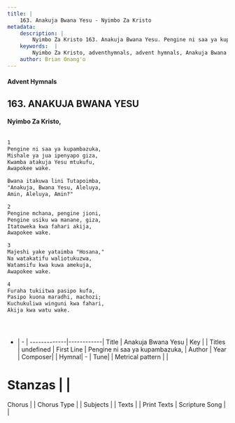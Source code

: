 ```yaml
---
title: |
    163. Anakuja Bwana Yesu - Nyimbo Za Kristo
metadata:
    description: |
        Nyimbo Za Kristo 163. Anakuja Bwana Yesu. Pengine ni saa ya kupambazuka, Mishale ya jua ipenyapo giza, Kwamba atakuja Yesu mtukufu, Awapokee wake.   Bwana itakuwa lini Tutapoimba, "Anakuja, Bwana Yesu, Aleluya, Amin, Aleluya, Amin?"  
    keywords:  |
        Nyimbo Za Kristo, adventhymnals, advent hymnals, Anakuja Bwana Yesu, Pengine ni saa ya kupambazuka,. 
    author: Brian Onang'o
---
```


#### Advent Hymnals
## 163. ANAKUJA BWANA YESU
####  Nyimbo Za Kristo,

```txt

1
Pengine ni saa ya kupambazuka,
Mishale ya jua ipenyapo giza,
Kwamba atakuja Yesu mtukufu,
Awapokee wake. 

Bwana itakuwa lini Tutapoimba,
"Anakuja, Bwana Yesu, Aleluya,
Amin, Aleluya, Amin?"

2
Pengine mchana, pengine jioni,
Pengine usiku wa manane, giza,
Itatoweka kwa fahari akija,
Awapokee wake. 

3
Majeshi yake yataimba "Hosana,"
Na watakatifu waliotukuzwa,
Watamsifu kwa kuwa amekuja,
Awapokee wake. 

4
Furaha tukiitwa pasipo kufa,
Pasipo kuona maradhi, machozi;
Kuchukuliwa winguni kwa fahari,
Akija kwa watu wake.





```

- |   -  |
-------------|------------|
Title | Anakuja Bwana Yesu |
Key |  |
Titles | undefined |
First Line | Pengine ni saa ya kupambazuka, |
Author | 
Year | 
Composer| |
Hymnal|  - |
Tune|  |
Metrical pattern | |
# Stanzas |  |
Chorus |  |
Chorus Type |  |
Subjects | |
Texts |  |
Print Texts | 
Scripture Song |  |
    
